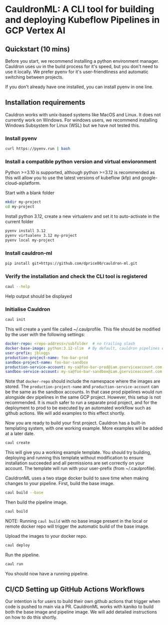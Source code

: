 # CauldronML: A CLI tool for building and deploying Kubeflow Pipelines in GCP Vertex AI

## Quickstart (10 mins)

Before you start, we recommend installing a python environment manager. Cauldron uses uv in the build process for it's speed, but you don't need to use it locally. We prefer pyenv for it's user-friendliness and automatic switching between projects.

If you don't already have one installed, you can install pyenv in one line.

## Installation requirements

Cauldron works with unix-based systems like MacOS and Linux. It does not currently work on Windows. For windows users, we recommend installing Windows Subsystem for Linux (WSL) but we have not tested this.

### Install pyenv

```bash
curl https://pyenv.run | bash
```

### Install a compatible python version and virtual envioronment

Python >=3.10 is supported, although python >=3.12 is recommended as this will allow you to use the latest versions of kubeflow (kfp) and google-cloud-aiplatform.

Start with a blank folder

```bash
mkdir my-project
cd my-project
```

Install python 3.12, create a new virtualenv and set it to auto-activate in the current folder

```bash
pyenv install 3.12
pyenv virtualenv 3.12 my-project
pyenv local my-project
```

### Install cauldron-ml

```bash
pip install git+https://github.com/dprice80/cauldron-ml.git
```

### Verify the installation and check the CLI tool is registered

```bash
caul --help
```

Help output should be displayed

### Initialise Cauldron

```bash
caul init
```

This will create a yaml file called ~/.caulprofile. This file should be modified by the user with the following settings:

```yaml 
docker-repo: <repo-address>/subfolder  # no trailing slash
docker-base-image: python:3.12-slim  # By default, cauldron pipelines work with slim versions of python images (tested with 3.12).
user-prefix: jbloggs
production-project-name: foo-bar-prod
sandbox-project-name: foo-bar-sandbox
production-service-account: my-sa@foo-bar-prod@iam.gserviceaccount.com
sandbox-service-account: my-sa@foo-bar-sandbox@iam.gserviceaccount.com
```

Note that ```docker-repo``` should include the namespace where the images are stored. The ```production-project-name``` and ```production-service-account``` can be the same as the sandbox accounts. In that case prod pipelines would run alongside dev pipelines in the same GCP project. However, this setup is not recommended. It is much safer to run a separate prod project, and for the deployment to prod to be executed by an automated workflow such as github actions. We will add examples to this effect shortly.

Now you are ready to build your first project. Cauldron has a built-in templating system, with one working example. More examples will be added at a later date.

```bash
caul create
```

This will give you a working example template. You should try building, deploying and running this template without modification to ensure installation succeeded and all permissions are set correctly on your account. The template will run with your user-prefix (from ~/.caulprofile).

CauldronML uses a two stage docker build to save time when making changes to your pipeline. First, build the base image.

```bash
caul build --base
```

Then build the pipeline image. 

```bash
caul build
```

NOTE: Running ```caul build``` with no base image present in the local or remote docker repo will trigger the automatic build of the base image.

Upload the images to your docker repo.

```bash
caul deploy
```

Run the pipeline.

```bash
caul run
```

You should now have a running pipeline.


## CI/CD Setting up GitHub Actions Workflows

Our intention is for users to build their own github actions that trigger when code is pushed to main via a PR. CauldronML works with kaniko to build both the base image and pipeline image. We will add detailed instructions on how to do this shortly.
